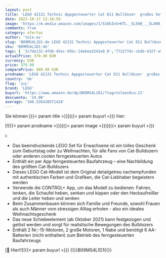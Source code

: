 ```yaml
---
layout: post
title: 'LEGO 42131 Technic Appgesteuerter Cat D11 Bulldozer  großes Set  Modellbausatz für Erwachsene  ferngesteuerte Autos  Geschenkidee für Männer  Frauen und Fans von Baufahrzeugen'
date: 2023-10-17 13:18:59
image: 'https://m.media-amazon.com/images/I/516kZvG+KTL._SL500_._SL400_.jpg'
comments: true
category: ofertas
author: 'tole.es'
slug: 'B09MS4L1D1-de LEGO 42131 Technic Appgesteuerter Cat D11 Bulldozer großes...'
sku: 'B09MS4L1D1-de'
tags: [ '3c7da132-4fdb-45ec-95bc-24ebea2541e9_0','772277dc-cbdb-432f-a915-25a321e9ed8c_0','772277dc-cbdb-432f-a915-25a321e9ed8c_3901','Arborist Merchandising Root','Bauspielzeug & Konstruktionsspielzeug','Bauspielzeugsets','Custom Stores','LEGO','Lego Technic','Self Service','Special Features Stores','Spielzeug','Xmas23 Most wanted Toys','lego','🇩🇪', ]
actualPrice: 379.99 EUR
currency: EUR
price: 379.99
comparePrice: 499.99 EUR
prodname: 'LEGO 42131 Technic Appgesteuerter Cat D11 Bulldozer  großes Set  Modellbausatz für Erwachsene  ferngesteuerte Autos  Geschenkidee für Männer  Frauen und Fans von Baufahrzeugen'
country: 'de'
flag: '🇩🇪'
brand: 'LEGO'
buyurl: 'https://www.amazon.de/dp/B09MS4L1D1/?tag=tolees0ca-21'
descuento: '24.00'
average: '346.526428571428'
---
```


Sie können [{{< param title >}}]({{< param buyurl >}}) hier:

[![{{< param prodname >}}]({{< param image >}})]({{< param buyurl >}})

ℹ️:

- Das beeindruckende LEGO Set für Erwachsene ist ein tolles Geschenk zum Geburtstag oder zu Weihnachten, für alle Fans von Cat-Bulldozern oder anderen coolen ferngesteuerten Autos
- Enthält ein per App ferngesteuertes Baufahrzeug – eine Nachbildung des größten Cat-Bulldozers
- Dieses LEGO Cat-Modell ist dem Original detailgetreu nachempfunden mit authentischen Farben und Grafiken, die Cat-Liebhaber begeistern werden
- Verwende die CONTROL+ App, um das Modell zu bedienen: Fahren, lenken, die Schaufel heben, senken und kippen oder den Heckaufreißer und die Leiter heben und senken
- Beim Zusammenbauen können sich Familie und Freunde, sowohl Frauen als auch Männer vom stressigen Alltag erholen - also ein ideales Weihnachtsgeschenk
- Das neue Schiebeelement (ab Oktober 2021) kann festgezogen und gelöst werden und sorgt für realistische Bewegungen des Bulldozers
- Enthält 2 Nr;-15-Motoren, 2 große Motoren, 1 Nabe und benötigt 6 AA-Batterien (nicht enthalten) zum Betrieb des ferngesteuerten Baufahrzeugs

[🛒 Hier!!]({{< param buyurl >}})
{{<world>}}B09MS4L1D1{{</world>}}
